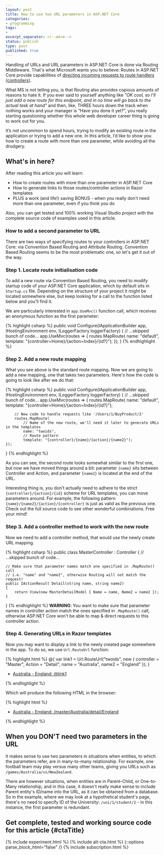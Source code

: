 ```yaml
---
layout: post
title: How to use two URL parameters in ASP.NET Core
categories:
- programming
tags:
-
excerpt_separator: <!--more-->
status: publish
type: post
published: true
---
```

Handling of URLs and URL parameters in ASP.NET Core is done via Routing Middleware. That's what
Microsoft wants you to believe: Routes in ASP.NET Core provide capabilities of [directing incoming
requests to route handlers (controllers)][1].

What MS is not telling you, is that Routing also provides copious amounts of reasons to hate it. If
you ever said to yourself anything like _"OK cool, so I’ll just add a new route for this
endpoint, and in no time will go back to the actual task at hand"_ and then, like, THREE hours down
the track when nothing works and your manager is “Have you done it yet?”, you really starting
questioning whether this whole web developer career thing is going to work out for you.
<!--more-->

It’s not uncommon to spend hours, trying to modify an existing route in the application or trying to
add a new one. In this article, I’d like to show you how to create a route with more than one
parameter, while avoiding all the drudgery.

## What's in here?
After reading this article you will learn:

- How to create routes with more than one parameter in ASP.NET Core
- How to generate links to those routes/controller actions in Razor templates
- PLUS a work (and life!) saving BONUS - when you really don't need more than one parameter, even 
  if you think you do

Also, you can get tested and 100% working Visual Studio project with the complete source code of
examples used in this article.

### How to add a second parameter to URL

There are two ways of specifying routes to your controllers in ASP.NET Core: via Convention Based 
Routing and Attribute Routing. Convention Based Routing seems to be the most problematic one, so
let's get it out of the way.

### Step 1. Locate route initialisation code
To add a new route via Convention Based Routing, you need to modify startup code of your ASP.NET
Core application, which by default sits in `Startup.cs` file. Depending on the structure of your 
project it might be located somewhere else, but keep looking for a call to the function listed below
and you'll find it.

We are particularly interested in `app.UseMvc()` function call, which receives an anonymous function
as the first parameter:

{% highlight csharp %}
public void Configure(IApplicationBuilder app, IHostingEnvironment env, ILoggerFactory loggerFactory)
{
    // ...skipped bunch of code...
    app.UseMvc(routes =>
    {
        routes.MapRoute(
            name: "default",
            template: "{controller=Home}/{action=Index}/{id?}");
    });
}
{% endhighlight %}

### Step 2. Add a new route mapping
What you see above is the standard route mapping. Now we are going to add a new mapping, one that
takes two parameters. Here's how the code is going to look like after we do that:

{% highlight csharp %}
public void Configure(IApplicationBuilder app, IHostingEnvironment env, ILoggerFactory loggerFactory)
{
    // ...skipped bunch of code...
    app.UseMvc(routes =>
    {
        routes.MapRoute(
            name: "default",
            template: "{controller=Home}/{action=Index}/{id?}");

        // New code to handle requests like '/Users/1/BuyProduct/2'
        routes.MapRoute(
            // Name of the new route, we'll need it later to generate URLs in the templates
            name: "twoids",
            // Route pattern
            template: "{controller}/{name}/{action}/{name2}");
    });
}
{% endhighlight %}

As you can see, the second route looks somewhat similar to the first one, but now we have moved
things around a bit: parameter `{name}` sits between Controller and Action, and parameter `{name2}`
is located at the end of the URL.

Interesting thing is, you don't actually need to adhere to the strict `{controller}/{action}/{id}` 
scheme for URL templates, you can move parameters around. For example, the following pattern
`{name}/{name2}/{action}/{controller}` is just as valid as the previous one.  Check out the full
source code to see other wonderful combinations. Free your mind!

### Step 3. Add a controller method to work with the new route
Now we need to add a controller method, that would use the newly create URL mapping.

{% highlight csharp %}
public class MasterController : Controller
{
    // ...skipped bunch of code...

    // Make sure that parameter names match one specified in .MapRoute() call
    // i.e. "name" and "name2", otherwise Routing will not match the request!
    public IActionResult Detail(string name, string name2)
    {
        return View(new MasterDetailModel { Name = name, Name2 = name2 });
    }
}
{% endhighlight %}
**WARNING**: You want to make sure that parameter names in controller action match the ones
specified in `.MapRoute()` call, otherwise ASP.NET Core won't be able to map & direct requests 
to this controller action.

### Step 4. Generating URLs in Razor templates
Now you may want to display a link to the newly created page somewhere in the app. To do so, we use 
`Url.RouteUrl` function:

{% highlight html %}
@{
    var link1 = Url.RouteUrl("twoids", new { controller = "Master", Action = "Detail", name = "Australia", name2 = "England" });
}
<ul>
    <li><a href="@link1">Australia - England: @link1</a></li>
</ul>
{% endhighlight %}

Which will produce the following HTML in the browser:

{% highlight html %}
<ul>
    <li><a href="/master/Australia/detail/England">Australia - England: /master/Australia/detail/England</a></li>
</ul>
{% endhighlight %}

## When you DON'T need two parameters in the URL
It makes sense to use two parameters in situations when entities, to which the parameters refer, are
in many-to-many relationship. For example, one football team may play versus many other teams, giving
you URLs such as `/games/Australia/vs/NewZealand`.

There are however situations, when entities are in Parent-Child, or One-to-Many relationship, and in
this case, it doesn't really make sense to include Parent entity's ID/name into the URL, as it can be
obtained from a database. So in the example, where we may look at a hypothetical student's page,
there's no need to specify ID of the University: `/uni/1/student/2` - in this instance, the first
parameter is redundant.

## Get complete, tested and working source code for this article {#ctaTitle}
{% include experiment.html %}
{% include alt-cta.html %}
{::options parse_block_html="false" /}
{% include subscription.html %}

[1]:https://docs.microsoft.com/en-us/aspnet/core/fundamentals/routing
